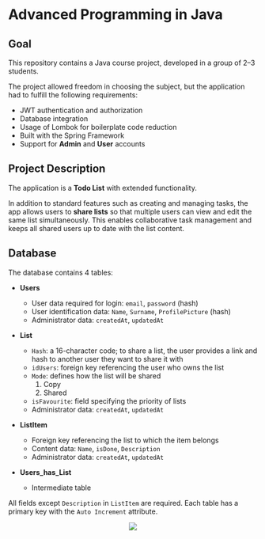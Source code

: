 # Advanced Programming in Java

## Goal

This repository contains a Java course project, developed in a group of 2–3 students.  

The project allowed freedom in choosing the subject, but the application had to fulfill the following requirements:

- JWT authentication and authorization  
- Database integration  
- Usage of Lombok for boilerplate code reduction  
- Built with the Spring Framework  
- Support for **Admin** and **User** accounts  

## Project Description

The application is a **Todo List** with extended functionality.  

In addition to standard features such as creating and managing tasks, the app allows users to **share lists** so that multiple users can view and edit the same list simultaneously. This enables collaborative task management and keeps all shared users up to date with the list content.  


## Database

The database contains 4 tables:  

- **Users**  
  - User data required for login: `email`, `password` (hash)  
  - User identification data: `Name`, `Surname`, `ProfilePicture` (hash)  
  - Administrator data: `createdAt`, `updatedAt`  

- **List**  
  - `Hash`: a 16-character code; to share a list, the user provides a link and hash to another user they want to share it with  
  - `idUsers`: foreign key referencing the user who owns the list  
  - `Mode`: defines how the list will be shared  
    1. Copy  
    2. Shared  
  - `isFavourite`: field specifying the priority of lists  
  - Administrator data: `createdAt`, `updatedAt`  

- **ListItem**  
  - Foreign key referencing the list to which the item belongs  
  - Content data: `Name`, `isDone`, `Description`  
  - Administrator data: `createdAt`, `updatedAt`  

- **Users_has_List**  
  - Intermediate table  

All fields except `Description` in `ListItem` are required. Each table has a primary key with the `Auto Increment` attribute.  


<p align='center'>
<img src="https://github.com/Gabrysiewicz/Zaawansowane-programowanie-w-Javie/blob/main/Database/Database.png">
</p>
